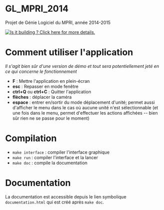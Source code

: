 GL_MPRI_2014
============

Projet de Génie Logiciel du MPRI, année 2014-2015

[![Is it building ? Click here for more details.](https://travis-ci.org/GL-MPRI-2014/GL_MPRI_2014.svg?branch=master)](https://travis-ci.org/GL-MPRI-2014/GL_MPRI_2014/builds)

# Comment utiliser l'application

*Il s'agit bien sûr d'une version de démo et tout sera potentiellement jeté
en ce qui concerne le fonctionnement*

* **F** : Mettre l'application en plein-écran
* **esc** : Repasser en mode fenêtre
* **ctrl+Q** ou **ctrl+C** : Quitter l'application
* **flèches** : déplacer la caméra
* **espace** : entrer en/sortir du mode déplacement d'unité;
  permet aussi d'afficher le menu dans le cas où aucune unité n'est
  sélectionnable (et une fois dans le menu, permet d'effectuer les actions
  affichées -- bien sûr rien ne se passe pour le moment)


# Compilation

* `make interface` : compiler l'interface graphique
* `make run` : compiler l'interface et la lancer
* `make doc` : compile la documentation

# Documentation

La documentation est accessible depuis le lien symbolique `documentation.html`
qui est créé après `make doc`.
